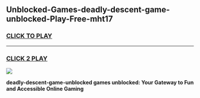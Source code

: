
## Unblocked-Games-deadly-descent-game-unblocked-Play-Free-mht17
<h3>
<a href="https://premium76.site?title=deadly-descent-game-unblocked&ref=15A">CLICK TO PLAY</a></h3>
<hr>

<h3>
<a href="https://premium76.site?title=deadly-descent-game-unblocked&ref=15A">CLICK 2 PLAY</a>
  
</h3>

<a href="https://premium76.site?title=deadly-descent-game-unblocked&ref=15A"><img src="https://clearcache.store/games.png"></a>


**deadly-descent-game-unblocked games unblocked: Your Gateway to Fun and Accessible Online Gaming**
